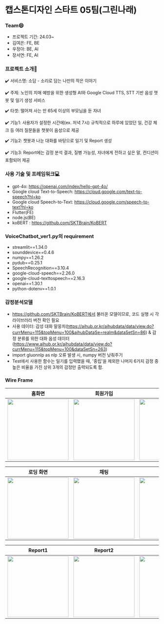 # 캡스톤디자인 스타트 05팀(그린나래)


### Team😄
- 프로젝트 기간: 24.03~
- 김여은: FE, BE
- 우정아: BE, AI
- 장서연: FE, AI

### 프로젝트 소개📂
✔️ 서비스명: 소담 - 소리로 담는 나만의 작은 이야기

✔️ 주제: 노인의 치매 예방을 위한 생성형 AI와 Google Cloud TTS, STT 기반 음성 챗봇 및 일기 생성 서비스

✔️ 타겟: 떨어져 사는 만 65세 이상의 부모님을 둔 자녀

✔️ 기능1: 사용자가 설정한 시간에(ex. 저녁 7시) 규칙적으로 하루에 있었던 일, 건강 체크 등 여러 질문들을 챗봇이 음성으로 제공

✔️ 기능2: 챗봇과 나눈 대화를 바탕으로 일기 및 Report 생성

✔️ 기능3: Report에는 감정 분석 결과, 질병 가능성, 자녀에게 전하고 싶은 말, 컨디션이 포함되어 제공


### 사용 기술 및 프레임워크💻
- gpt-4o: https://openai.com/index/hello-gpt-4o/
- Google cloud Text-to-Speech: https://cloud.google.com/text-to-speech?hl=ko
- Google cloud Speech-to-Text: https://cloud.google.com/speech-to-text?hl=ko
- Flutter(FE)
- node.js(BE)
-  koBERT : https://github.com/SKTBrain/KoBERT


### VoiceChatbot_ver1.py의 requirement
- streamlit==1.34.0
- sounddevice==0.4.6
- numpy==1.26.2
- pydub==0.25.1
- SpeechRecognition==3.10.4
- google-cloud-speech==2.26.0
- google-cloud-texttospeech==2.16.3
- openai==1.30.1
- python-dotenv==1.0.1

### 감정분석모델
- https://github.com/SKTBrain/KoBERT에서 불러온 모델이므로, 코드 실행 시 각 라이브러리 버전 확인 필요
- 사용 데이터: 감성 대화 말뭉치(https://aihub.or.kr/aihubdata/data/view.do?currMenu=115&topMenu=100&aihubDataSe=realm&dataSetSn=86) & 감정 분류를 위한 대화 음성 데이터(https://www.aihub.or.kr/aihubdata/data/view.do?currMenu=115&topMenu=100&dataSetSn=263)
- import gluonnlp as nlp 오류 발생 시, numpy 버전 낮춰주기
- Test에서 사용한 함수는 일기를 입력했을 때, '중립'을 제외한 나머지 6가지 감정 중 높은 비율을 가진 상위 3개의 감정만 출력되도록 함.

### Wire Frame
| 홈화면 | 회원가입 | 로그인 |
|------------|------------|------------|
| <img src="https://github.com/EWHA-DraWings/Submit/assets/118182432/925fb933-7901-4703-a6fb-6e8151aa8456" width="200px"> | <img src="https://github.com/EWHA-DraWings/Submit/assets/118182432/84461c84-bc99-433c-92b1-3d3e8acddbbd" width="200px"> | <img src="https://github.com/EWHA-DraWings/Submit/assets/118182432/5bf5f1fa-14f5-4569-888f-b08a6d9b3abd" width="200px"> |

| 로딩 화면 | 채팅 | 일기 |
|------------|------------|------------|
| <img src="https://github.com/EWHA-DraWings/Submit/assets/118182432/a2af6409-71e0-485d-ab50-508917a23fe6" width="200px"> | <img src="https://github.com/EWHA-DraWings/Submit/assets/118182432/253e7e04-e6b4-479c-98f2-e15e55195916" width="200px"> | <img src="https://github.com/EWHA-DraWings/Submit/assets/118182432/a188539a-97e3-4984-a7c8-6ca6ab71ebcb" width="200px"> |

| Report1 | Report2 | 시작 화면 |
|------------|------------|------------|
| <img src="https://github.com/EWHA-DraWings/Submit/assets/118182432/427b6315-ceee-4945-8935-50b7ac8c76a0" width="200px"> | <img src="https://github.com/EWHA-DraWings/Submit/assets/118182432/0bf72a62-d726-4ab1-bc60-d3ae9b602f9a" width="200px"> | <img src="https://github.com/EWHA-DraWings/Submit/assets/118182432/291c1097-8822-470e-bec2-d10c4298078f" width="200px"> |

